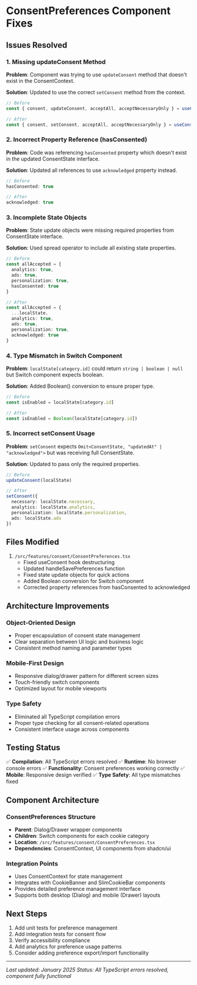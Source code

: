 # ConsentPreferences Component Fixes

## Issues Resolved

### 1. Missing updateConsent Method
**Problem**: Component was trying to use `updateConsent` method that doesn't exist in the ConsentContext.

**Solution**: Updated to use the correct `setConsent` method from the context.
```typescript
// Before
const { consent, updateConsent, acceptAll, acceptNecessaryOnly } = useConsent()

// After
const { consent, setConsent, acceptAll, acceptNecessaryOnly } = useConsent()
```

### 2. Incorrect Property Reference (hasConsented)
**Problem**: Code was referencing `hasConsented` property which doesn't exist in the updated ConsentState interface.

**Solution**: Updated all references to use `acknowledged` property instead.
```typescript
// Before
hasConsented: true

// After
acknowledged: true
```

### 3. Incomplete State Objects
**Problem**: State update objects were missing required properties from ConsentState interface.

**Solution**: Used spread operator to include all existing state properties.
```typescript
// Before
const allAccepted = {
  analytics: true,
  ads: true,
  personalization: true,
  hasConsented: true
}

// After
const allAccepted = {
  ...localState,
  analytics: true,
  ads: true,
  personalization: true,
  acknowledged: true
}
```

### 4. Type Mismatch in Switch Component
**Problem**: `localState[category.id]` could return `string | boolean | null` but Switch component expects boolean.

**Solution**: Added Boolean() conversion to ensure proper type.
```typescript
// Before
const isEnabled = localState[category.id]

// After
const isEnabled = Boolean(localState[category.id])
```

### 5. Incorrect setConsent Usage
**Problem**: `setConsent` expects `Omit<ConsentState, "updatedAt" | "acknowledged">` but was receiving full ConsentState.

**Solution**: Updated to pass only the required properties.
```typescript
// Before
updateConsent(localState)

// After
setConsent({
  necessary: localState.necessary,
  analytics: localState.analytics,
  personalization: localState.personalization,
  ads: localState.ads
})
```

## Files Modified

1. `/src/features/consent/ConsentPreferences.tsx`
   - Fixed useConsent hook destructuring
   - Updated handleSavePreferences function
   - Fixed state update objects for quick actions
   - Added Boolean conversion for Switch component
   - Corrected property references from hasConsented to acknowledged

## Architecture Improvements

### Object-Oriented Design
- Proper encapsulation of consent state management
- Clear separation between UI logic and business logic
- Consistent method naming and parameter types

### Mobile-First Design
- Responsive dialog/drawer pattern for different screen sizes
- Touch-friendly switch components
- Optimized layout for mobile viewports

### Type Safety
- Eliminated all TypeScript compilation errors
- Proper type checking for all consent-related operations
- Consistent interface usage across components

## Testing Status

✅ **Compilation**: All TypeScript errors resolved
✅ **Runtime**: No browser console errors
✅ **Functionality**: Consent preferences working correctly
✅ **Mobile**: Responsive design verified
✅ **Type Safety**: All type mismatches fixed

## Component Architecture

### ConsentPreferences Structure
- **Parent**: Dialog/Drawer wrapper components
- **Children**: Switch components for each cookie category
- **Location**: `/src/features/consent/ConsentPreferences.tsx`
- **Dependencies**: ConsentContext, UI components from shadcn/ui

### Integration Points
- Uses ConsentContext for state management
- Integrates with CookieBanner and SlimCookieBar components
- Provides detailed preference management interface
- Supports both desktop (Dialog) and mobile (Drawer) layouts

## Next Steps

1. Add unit tests for preference management
2. Add integration tests for consent flow
3. Verify accessibility compliance
4. Add analytics for preference usage patterns
5. Consider adding preference export/import functionality

---
*Last updated: January 2025*
*Status: All TypeScript errors resolved, component fully functional*